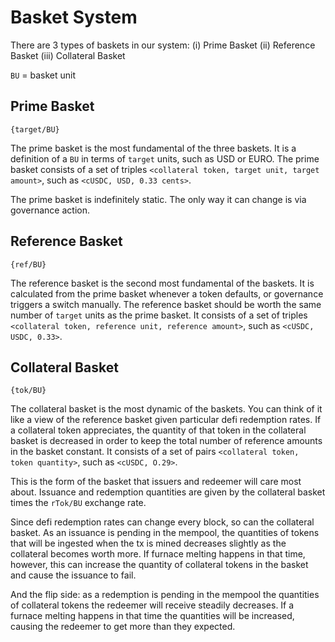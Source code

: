 # Basket System

There are 3 types of baskets in our system:
(i) Prime Basket
(ii) Reference Basket
(iii) Collateral Basket

`BU` = basket unit

## Prime Basket

`{target/BU}`

The prime basket is the most fundamental of the three baskets. It is a definition of a `BU` in terms of `target` units, such as USD or EURO. The prime basket consists of a set of triples `<collateral token, target unit, target amount>`, such as `<cUSDC, USD, 0.33 cents>`.

The prime basket is indefinitely static. The only way it can change is via governance action.

## Reference Basket

`{ref/BU}`

The reference basket is the second most fundamental of the baskets. It is calculated from the prime basket whenever a token defaults, or governance triggers a switch manually. The reference basket should be worth the same number of `target` units as the prime basket. It consists of a set of triples `<collateral token, reference unit, reference amount>`, such as `<cUSDC, USDC, 0.33>`.

## Collateral Basket

`{tok/BU}`

The collateral basket is the most dynamic of the baskets. You can think of it like a view of the reference basket given particular defi redemption rates. If a collateral token appreciates, the quantity of that token in the collateral basket is decreased in order to keep the total number of reference amounts in the basket constant. It consists of a set of pairs `<collateral token, token quantity>`, such as `<cUSDC, O.29>`.

This is the form of the basket that issuers and redeemer will care most about. Issuance and redemption quantities are given by the collateral basket times the `rTok/BU` exchange rate.

Since defi redemption rates can change every block, so can the collateral basket. As an issuance is pending in the mempool, the quantities of tokens that will be ingested when the tx is mined decreases slightly as the collateral becomes worth more. If furnace melting happens in that time, however, this can increase the quantity of collateral tokens in the basket and cause the issuance to fail.

And the flip side: as a redemption is pending in the mempool the quantities of collateral tokens the redeemer will receive steadily decreases. If a furnace melting happens in that time the quantities will be increased, causing the redeemer to get more than they expected.
